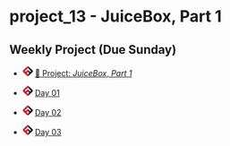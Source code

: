 # project_13 - JuiceBox, Part 1

## Weekly Project (Due Sunday)
- ![FSA](/logo.png) [🔬 Project: *JuiceBox, Part 1*](https://learn.fullstackacademy.com/workshop/5ea5a112454faa0004185c44/landing)

- ![FSA](/logo.png) [Day 01](day_01)
- ![FSA](/logo.png) [Day 02](day_02)
- ![FSA](/logo.png) [Day 03](day_03)